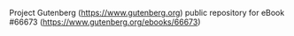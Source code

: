 Project Gutenberg (https://www.gutenberg.org) public repository for
eBook #66673 (https://www.gutenberg.org/ebooks/66673)
